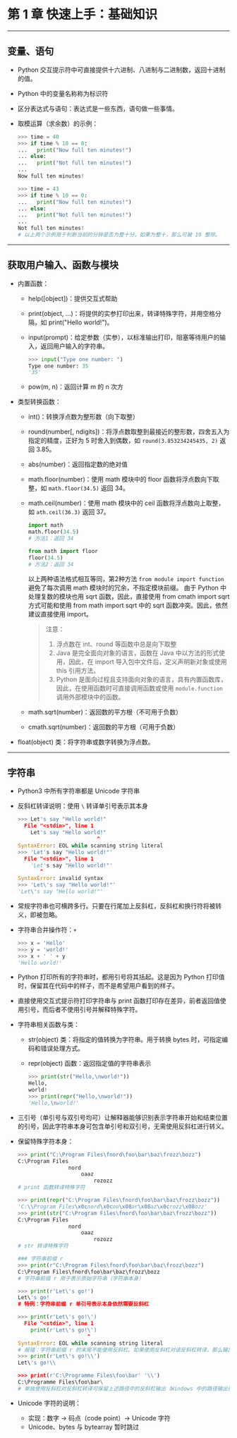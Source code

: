 # 第 1 章  快速上手：基础知识

-----

## 变量、语句

- Python 交互提示符中可直接提供十六进制、八进制与二进制数，返回十进制的值。
- Python 中的变量名称称为标识符
- 区分表达式与语句：表达式是一些东西，语句做一些事情。
- 取模运算（求余数）的示例：

  ```python
  >>> time = 40
  >>> if time % 10 == 0:
  ...   print("Now full ten minutes!")
  ... else:
  ...   print("Not full ten minutes!")
  ... 
  Now full ten minutes!
  
  >>> time = 43
  >>> if time % 10 == 0:
  ...   print("Now full ten minutes!")
  ... else:
  ...   print("Not full ten minutes!")
  ... 
  Not full ten minutes!
  # 以上两个示例用于判断当前的分钟是否为整十分，如果为整十，那么可被 10 整除。
  ```

-----

## 获取用户输入、函数与模块

- 内置函数：  
  - help([object])：提供交互式帮助
  - print(object, ...)：将提供的实参打印出来，转译特殊字符，并用空格分隔，如 print("Hello world!")。  
  - input(prompt)：给定参数（实参），以标准输出打印，阻塞等待用户的输入，返回用户输入的字符串。    

    ```python
    >>> input("Type one number: ")
    Type one number: 35
    '35'
    ```
  
  - pow(m, n)：返回计算 m 的 n 次方

- 类型转换函数：
  - int()：转换浮点数为整形数（向下取整）  
  - round(number[, ndigits])：将浮点数取整到最接近的整形数，四舍五入为指定的精度，正好为 5 时舍入到偶数，如 `round(3.853234245435, 2)` 返回 3.85。
  - abs(number)：返回指定数的绝对值  
  - math.floor(number)：使用 math 模块中的 floor 函数将浮点数向下取整，如 `math.floor(34.5)` 返回 34。  
  - math.ceil(number)：使用 math 模块中的 ceil 函数将浮点数向上取整，如 `ath.ceil(36.3)` 返回 37。    

    ```python
    import math
    math.floor(34.5)
    # 方法1：返回 34
    
    from math import floor
    floor(34.5)
    # 方法2：返回 34
    ```

    以上两种语法格式相互等同，第2种方法 `from module import function` 避免了每次调用 math 模块时的冗余，不指定模块前缀。
    由于 Python 中处理复数的模块也用 sqrt 函数，因此，直接使用 from cmath import sqrt 方式可能和使用 from math import sqrt 中的 sqrt 函数冲突。因此，依然建议直接使用 import。
    > 注意：
    > 1. 浮点数在 int、round 等函数中总是向下取整
    > 2. Java 是完全面向对象的语言，函数在 Java 中以方法的形式使用，因此，在 import 导入包中文件后，定义声明新对象或使用 this 引用方法。
    > 3. Python 是面向过程且支持面向对象的语言，具有内置函数库，因此，在使用函数时可直接调用函数或使用 `module.function` 调用外部模块中的函数。
  
  - math.sqrt(number)：返回数的平方根（不可用于负数）
  - cmath.sqrt(number)：返回数的平方根（可用于负数）
- float(object) 类：将字符串或数字转换为浮点数。

-----

## 字符串

- Python3 中所有字符串都是 Unicode 字符串
- 反斜杠转译说明：使用 `\` 转译单引号表示其本身  
  
  ```python
  >>> Let's say "Hello world!"
    File "<stdin>", line 1
      Let's say "Hello world!"
                           ^
  SyntaxError: EOL while scanning string literal
  >>> 'Let's say "Hello world!"'
    File "<stdin>", line 1
      'Let's say "Hello world!"'
         ^
  SyntaxError: invalid syntax
  >>> 'Let\'s say "Hello world!"'
  'Let\'s say "Hello world!"'
  ```

- 常规字符串也可横跨多行。只要在行尾加上反斜杠，反斜杠和换行符将被转义，即被忽略。
- 字符串合并操作符：`+`  
  
  ```python
  >>> x = 'Hello'
  >>> y = 'world!'
  >>> x + ' ' + y
  'Hello world!'
  ```

- Python 打印所有的字符串时，都用引号将其括起。这是因为 Python 打印值时，保留其在代码中的样子，而不是希望用户看到的样子。
- 直接使用交互式提示符打印字符串与 print 函数打印存在差异，前者返回值使用引号，而后者不使用引号并解释特殊字符。
- 字符串相关函数与类：
  - str(object) 类：将指定的值转换为字符串。用于转换 bytes 时，可指定编码和错误处理方式。
  - repr(object) 函数：返回指定值的字符串表示

    ```python
    >>> print(str("Hello,\nworld!"))
    Hello,
    world!
    >>> print(repr("Hello,\nworld!"))
    'Hello,\nworld!'
    ```

- 三引号（单引号与双引号均可）让解释器能够识别表示字符串开始和结束位置的引号，因此字符串本身可包含单引号和双引号，无需使用反斜杠进行转义。
- 保留特殊字符本身：
  
  ```python
  >>> print("C:\Program Files\fnord\foo\bar\baz\frozz\bozz")
  C:\Program Files
                  nord
                      oaaz
                          rozozz
  # print 函数转译特殊字符
  
  >>> print(repr("C:\Program Files\fnord\foo\bar\baz\frozz\bozz"))
  'C:\\Program Files\x0cnord\x0coo\x08ar\x08az\x0crozz\x08ozz'
  >>> print(str("C:\Program Files\fnord\foo\bar\baz\frozz\bozz"))
  C:\Program Files
                  nord
                      oaaz
                          rozozz
  # str 转译特殊字符  
  
  ### 字符串前缀 r
  >>> print(r"C:\Program Files\fnord\foo\bar\baz\frozz\bozz")
  C:\Program Files\fnord\foo\bar\baz\frozz\bozz
  # 字符串前缀 r 用于表示原始字符串（字符串本身）
  
  >>> print(r'Let\'s go!')
  Let\'s go!
  # 特例：字符串前缀 r 单引号表示本身依然需要反斜杠
  
  >>> print(r'Let\'s go!\')
    File "<stdin>", line 1
      print(r'Let\'s go!\')
                        ^
  SyntaxError: EOL while scanning string literal
  # 报错：字符串前缀 r 的末尾不能使用反斜杠。如果使用反斜杠对该反斜杠转译，那么输出返回中将出现两个反斜杠（如下所示）。  
  >>> print(r'Let\'s go!\\')
  Let\'s go!\\
  
  >>> print(r'C:\Programme Files\foo\bar' '\\')
  C:\Programme Files\foo\bar\
  # 单独使用反斜杠对反斜杠转译可保留上述路径中的反斜杠输出（Windows 中的路径输出很有用）
  ```

- Unicode 字符的说明：
  - 实现：数字 -> 码点（code point）-> Unicode 字符
  - Unicode、bytes 与 bytearray 暂时跳过
